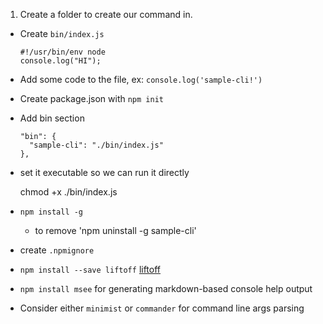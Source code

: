
1. Create a folder to create our command in.
- Create `bin/index.js`

  ```
  #!/usr/bin/env node
  console.log("HI");
  ```

- Add some code to the file, ex: `console.log('sample-cli!')`
- Create package.json with `npm init`
- Add bin section

  ```
  "bin": {
    "sample-cli": "./bin/index.js"
  },
  ```

- set it executable so we can run it directly

    chmod +x ./bin/index.js

- `npm install -g`
  - to remove 'npm uninstall -g sample-cli'

- create `.npmignore`
- `npm install --save liftoff` [liftoff](https://www.npmjs.com/package/liftoff)
- `npm install msee` for generating markdown-based console help output
- Consider either `minimist` or `commander` for command line args parsing
